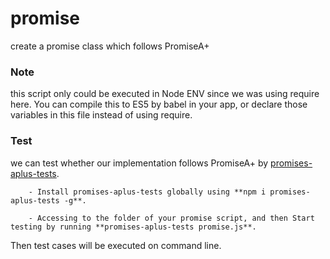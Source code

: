 # promise
create a promise class which follows PromiseA+

### Note
this script only could be executed in Node ENV since we was using require here. You can compile this to ES5 by babel in your app, or declare those variables in this file instead of using require.

### Test
we can test whether our implementation follows PromiseA+ by  [promises-aplus-tests](https://www.npmjs.com/package/promises-aplus-tests).

        - Install promises-aplus-tests globally using **npm i promises-aplus-tests -g**.

        - Accessing to the folder of your promise script, and then Start testing by running **promises-aplus-tests promise.js**.

Then test cases will be executed on command line.
